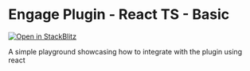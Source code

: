 # Engage Plugin - React TS - Basic

[![Open in StackBlitz](https://developer.stackblitz.com/img/open_in_stackblitz.svg)](https://stackblitz.com/fork/github/skedify/plugin-examples/tree/main/react-ts/basic?file=src%2FApp.tsx)

A simple playground showcasing how to integrate with the plugin using react
